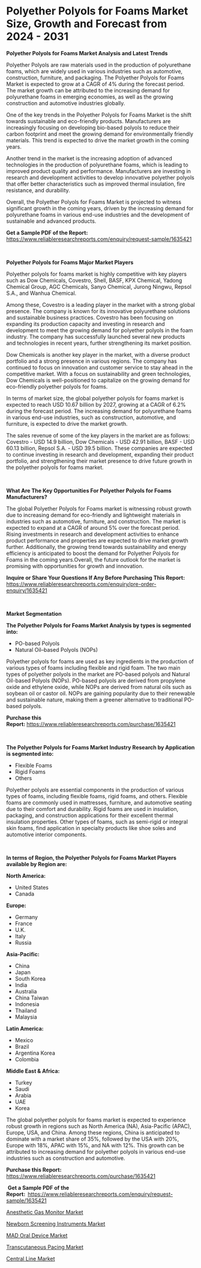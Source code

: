 <p><h1>Polyether Polyols for Foams Market Size, Growth and Forecast from 2024 - 2031</h1></p><p><strong>Polyether Polyols for Foams Market Analysis and Latest Trends</strong></p>
<p><p>Polyether Polyols are raw materials used in the production of polyurethane foams, which are widely used in various industries such as automotive, construction, furniture, and packaging. The Polyether Polyols for Foams Market is expected to grow at a CAGR of 4% during the forecast period. The market growth can be attributed to the increasing demand for polyurethane foams in emerging economies, as well as the growing construction and automotive industries globally.</p><p>One of the key trends in the Polyether Polyols for Foams Market is the shift towards sustainable and eco-friendly products. Manufacturers are increasingly focusing on developing bio-based polyols to reduce their carbon footprint and meet the growing demand for environmentally friendly materials. This trend is expected to drive the market growth in the coming years.</p><p>Another trend in the market is the increasing adoption of advanced technologies in the production of polyurethane foams, which is leading to improved product quality and performance. Manufacturers are investing in research and development activities to develop innovative polyether polyols that offer better characteristics such as improved thermal insulation, fire resistance, and durability.</p><p>Overall, the Polyether Polyols for Foams Market is projected to witness significant growth in the coming years, driven by the increasing demand for polyurethane foams in various end-use industries and the development of sustainable and advanced products.</p></p>
<p><strong>Get a Sample PDF of the Report:&nbsp;</strong> <a href="https://www.reliableresearchreports.com/enquiry/request-sample/1635421">https://www.reliableresearchreports.com/enquiry/request-sample/1635421</a></p>
<p>&nbsp;</p>
<p><strong>Polyether Polyols for Foams Major Market Players</strong></p>
<p><p>Polyether polyols for foams market is highly competitive with key players such as Dow Chemicals, Covestro, Shell, BASF, KPX Chemical, Yadong Chemical Group, AGC Chemicals, Sanyo Chemical, Jurong Ningwu, Repsol S.A., and Wanhua Chemical. </p><p>Among these, Covestro is a leading player in the market with a strong global presence. The company is known for its innovative polyurethane solutions and sustainable business practices. Covestro has been focusing on expanding its production capacity and investing in research and development to meet the growing demand for polyether polyols in the foam industry. The company has successfully launched several new products and technologies in recent years, further strengthening its market position.</p><p>Dow Chemicals is another key player in the market, with a diverse product portfolio and a strong presence in various regions. The company has continued to focus on innovation and customer service to stay ahead in the competitive market. With a focus on sustainability and green technologies, Dow Chemicals is well-positioned to capitalize on the growing demand for eco-friendly polyether polyols for foams.</p><p>In terms of market size, the global polyether polyols for foams market is expected to reach USD 10.67 billion by 2027, growing at a CAGR of 6.2% during the forecast period. The increasing demand for polyurethane foams in various end-use industries, such as construction, automotive, and furniture, is expected to drive the market growth.</p><p>The sales revenue of some of the key players in the market are as follows: Covestro - USD 14.9 billion, Dow Chemicals - USD 42.91 billion, BASF - USD 60.13 billion, Repsol S.A. - USD 39.5 billion. These companies are expected to continue investing in research and development, expanding their product portfolio, and strengthening their market presence to drive future growth in the polyether polyols for foams market.</p></p>
<p>&nbsp;</p>
<p><strong>What Are The Key Opportunities For Polyether Polyols for Foams Manufacturers?</strong></p>
<p><p>The global Polyether Polyols for Foams market is witnessing robust growth due to increasing demand for eco-friendly and lightweight materials in industries such as automotive, furniture, and construction. The market is expected to expand at a CAGR of around 5% over the forecast period. Rising investments in research and development activities to enhance product performance and properties are expected to drive market growth further. Additionally, the growing trend towards sustainability and energy efficiency is anticipated to boost the demand for Polyether Polyols for Foams in the coming years.Overall, the future outlook for the market is promising with opportunities for growth and innovation.</p></p>
<p><strong>Inquire or Share Your Questions If Any Before Purchasing This Report:</strong> <a href="https://www.reliableresearchreports.com/enquiry/pre-order-enquiry/1635421">https://www.reliableresearchreports.com/enquiry/pre-order-enquiry/1635421</a></p>
<p>&nbsp;</p>
<p><strong>Market Segmentation</strong></p>
<p><strong>The Polyether Polyols for Foams Market Analysis by types is segmented into:</strong></p>
<p><ul><li>PO-based Polyols</li><li>Natural Oil–based Polyols (NOPs)</li></ul></p>
<p><p>Polyether polyols for foams are used as key ingredients in the production of various types of foams including flexible and rigid foam. The two main types of polyether polyols in the market are PO-based polyols and Natural Oil-based Polyols (NOPs). PO-based polyols are derived from propylene oxide and ethylene oxide, while NOPs are derived from natural oils such as soybean oil or castor oil. NOPs are gaining popularity due to their renewable and sustainable nature, making them a greener alternative to traditional PO-based polyols.</p></p>
<p><strong>Purchase this Report:&nbsp;</strong><a href="https://www.reliableresearchreports.com/purchase/1635421">https://www.reliableresearchreports.com/purchase/1635421</a></p>
<p>&nbsp;</p>
<p><strong>The Polyether Polyols for Foams Market Industry Research by Application is segmented into:</strong></p>
<p><ul><li>Flexible Foams</li><li>Rigid Foams</li><li>Others</li></ul></p>
<p><p>Polyether polyols are essential components in the production of various types of foams, including flexible foams, rigid foams, and others. Flexible foams are commonly used in mattresses, furniture, and automotive seating due to their comfort and durability. Rigid foams are used in insulation, packaging, and construction applications for their excellent thermal insulation properties. Other types of foams, such as semi-rigid or integral skin foams, find application in specialty products like shoe soles and automotive interior components.</p></p>
<p>&nbsp;</p>
<p><strong>In terms of Region, the Polyether Polyols for Foams Market Players available by Region are:</strong></p>
<p>
    <p> <strong> North America: </strong>
        <ul>
            <li>United States</li>
            <li>Canada</li>
        </ul>
        </p> 
    <p> <strong> Europe: </strong>
        <ul>
            <li>Germany</li>
            <li>France</li>
            <li>U.K.</li>
            <li>Italy</li>
            <li>Russia</li>
        </ul>
        </p> 
    <p> <strong> Asia-Pacific: </strong>
        <ul>
            <li>China</li>
            <li>Japan</li>
            <li>South Korea</li>
            <li>India</li>
            <li>Australia</li>
            <li>China Taiwan</li>
            <li>Indonesia</li>
            <li>Thailand</li>
            <li>Malaysia</li>
        </ul>
        </p> 
    <p> <strong> Latin America: </strong>
        <ul>
            <li>Mexico</li>
            <li>Brazil</li>
            <li>Argentina Korea</li>
            <li>Colombia</li>
        </ul>
        </p> 
    <p> <strong> Middle East & Africa: </strong>
        <ul>
            <li>Turkey</li>
            <li>Saudi</li>
            <li>Arabia</li>
            <li>UAE</li>
            <li>Korea</li>
        </ul>
    </p>
    </p>
<p><p>The global polyether polyols for foams market is expected to experience robust growth in regions such as North America (NA), Asia-Pacific (APAC), Europe, USA, and China. Among these regions, China is anticipated to dominate with a market share of 35%, followed by the USA with 20%, Europe with 18%, APAC with 15%, and NA with 12%. This growth can be attributed to increasing demand for polyether polyols in various end-use industries such as construction and automotive.</p></p>
<p><strong>Purchase this Report: </strong><a href="https://www.reliableresearchreports.com/purchase/1635421">https://www.reliableresearchreports.com/purchase/1635421</a></p>
<p>&nbsp;<strong>Get a Sample PDF of the Report:&nbsp;&nbsp;</strong><a href="https://www.reliableresearchreports.com/enquiry/request-sample/1635421">https://www.reliableresearchreports.com/enquiry/request-sample/1635421</a></p>
<p><strong></strong></p>
<p><p><a href="https://medium.com/@liamblick633/analyzing-anesthetic-gas-monitor-market-global-industry-perspective-and-forecast-2024-to-2031-9d0d5dbae2b7">Anesthetic Gas Monitor Market</a></p><p><a href="https://medium.com/@liamblick633/newborn-screening-instruments-market-the-key-to-successful-business-strategy-forecast-till-2031-a6fb2dc79274">Newborn Screening Instruments Market</a></p><p><a href="https://medium.com/@liamblick633/mad-oral-device-market-research-report-its-history-and-forecast-2024-to-2031-25c142ed72d1">MAD Oral Device Market</a></p><p><a href="https://medium.com/@liamblick633/transcutaneous-pacing-market-furnishes-information-on-market-share-market-trends-and-market-23ba8c826737">Transcutaneous Pacing Market</a></p><p><a href="https://medium.com/@liamblick633/central-line-market-furnishes-information-on-market-share-market-trends-and-market-growth-caa99820704a">Central Line Market</a></p></p>